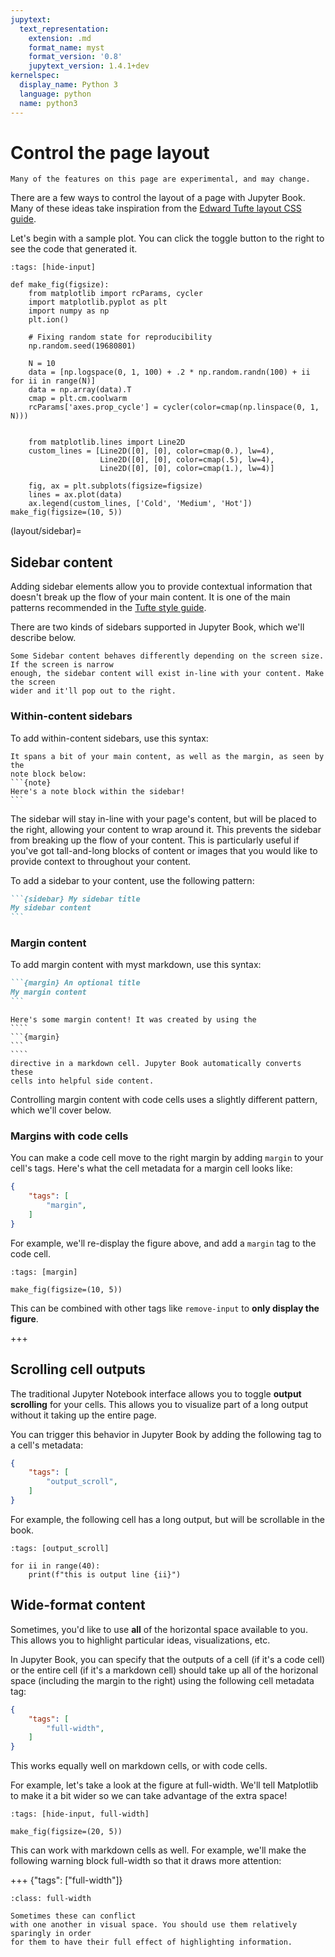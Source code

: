 ```yaml
---
jupytext:
  text_representation:
    extension: .md
    format_name: myst
    format_version: '0.8'
    jupytext_version: 1.4.1+dev
kernelspec:
  display_name: Python 3
  language: python
  name: python3
---
```


# Control the page layout

```{warning}
Many of the features on this page are experimental, and may change.
```

There are a few ways to control the layout of a page with Jupyter Book. Many of these
ideas take inspiration from the [Edward Tufte layout CSS guide](https://edwardtufte.github.io/tufte-css/).

Let's begin with a sample plot. You can click the toggle button to the right
to see the code that generated it.

```{code-cell} ipython3
:tags: [hide-input]

def make_fig(figsize):
    from matplotlib import rcParams, cycler
    import matplotlib.pyplot as plt
    import numpy as np
    plt.ion()

    # Fixing random state for reproducibility
    np.random.seed(19680801)

    N = 10
    data = [np.logspace(0, 1, 100) + .2 * np.random.randn(100) + ii for ii in range(N)]
    data = np.array(data).T
    cmap = plt.cm.coolwarm
    rcParams['axes.prop_cycle'] = cycler(color=cmap(np.linspace(0, 1, N)))


    from matplotlib.lines import Line2D
    custom_lines = [Line2D([0], [0], color=cmap(0.), lw=4),
                    Line2D([0], [0], color=cmap(.5), lw=4),
                    Line2D([0], [0], color=cmap(1.), lw=4)]

    fig, ax = plt.subplots(figsize=figsize)
    lines = ax.plot(data)
    ax.legend(custom_lines, ['Cold', 'Medium', 'Hot'])
make_fig(figsize=(10, 5))
```

(layout/sidebar)=
## Sidebar content

Adding sidebar elements allow you to provide contextual information that doesn't break
up the flow of your main content. It is one of the main patterns recommended in the
[Tufte style guide](https://edwardtufte.github.io/tufte-css/).

There are two kinds of sidebars supported in Jupyter Book, which we'll
describe below.

```{note}
Some Sidebar content behaves differently depending on the screen size. If the screen is narrow
enough, the sidebar content will exist in-line with your content. Make the screen
wider and it'll pop out to the right.
```

### Within-content sidebars

To add within-content sidebars, use this syntax:

````{sidebar} Here is some sidebar content
It spans a bit of your main content, as well as the margin, as seen by the
note block below:
```{note}
Here's a note block within the sidebar!
```
````

The sidebar will stay in-line with your page's content, but will be
placed to the right, allowing your content to wrap around it. This prevents
the sidebar from breaking up the flow of your content. This is particularly
useful if you've got tall-and-long blocks of content or images that you would
like to provide context to throughout your content.

To add a sidebar to your content, use the following pattern:

````md
```{sidebar} My sidebar title
My sidebar content
```
````

### Margin content

To add margin content with myst markdown, use this syntax:

````md
```{margin} An optional title
My margin content
```
````

`````{margin} **For example**
Here's some margin content! It was created by using the
````
```{margin}
```
````
directive in a markdown cell. Jupyter Book automatically converts these
cells into helpful side content.
`````

Controlling margin content with code cells uses a slightly different pattern,
which we'll cover below.

### Margins with code cells

You can make a code cell move to the right margin by adding `margin` to your
cell's tags. Here's what the cell metadata for a margin cell looks like:

```json
{
    "tags": [
        "margin",
    ]
}
```

For example, we'll re-display the figure above, and add a `margin` tag to the code cell.

```{code-cell} ipython3
:tags: [margin]

make_fig(figsize=(10, 5))
```

This can be combined with other tags like `remove-input` to **only display the figure**.

+++

## Scrolling cell outputs

The traditional Jupyter Notebook interface allows you to toggle **output scrolling**
for your cells. This allows you to visualize part of a long output without it taking up
the entire page.

You can trigger this behavior in Jupyter Book by adding the following
tag to a cell's metadata:

```json
{
    "tags": [
        "output_scroll",
    ]
}
```

For example, the following cell has a long output, but will be scrollable in the book.

```{code-cell} ipython3
:tags: [output_scroll]

for ii in range(40):
    print(f"this is output line {ii}")
```

## Wide-format content

Sometimes, you'd like to use **all** of the horizontal space available to you. This allows
you to highlight particular ideas, visualizations, etc.

In Jupyter Book, you can specify that the outputs of a cell (if it's a code cell) or the entire
cell (if it's a markdown cell) should take up all of
the horizonal space (including the margin to the right) using the
following cell metadata tag:

```json
{
    "tags": [
        "full-width",
    ]
}
```

This works equally well on markdown cells, or with code cells.

For example, let's take a look at the figure at full-width. We'll tell Matplotlib
to make it a bit wider so we can take advantage of the extra space!

```{code-cell} ipython3
:tags: [hide-input, full-width]

make_fig(figsize=(20, 5))
```

This can work with markdown cells as well. For example, we'll make the following warning block full-width so that
it draws more attention:

+++ {"tags": ["full-width"]}

```{admonition} **Be careful about mixing popouts and full-width content**.
:class: full-width

Sometimes these can conflict
with one another in visual space. You should use them relatively sparingly in order
for them to have their full effect of highlighting information.
```
